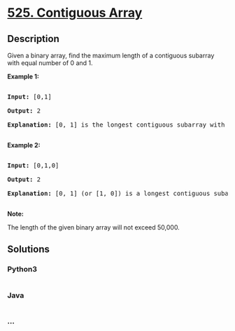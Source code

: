 # [525. Contiguous Array](https://leetcode.com/problems/contiguous-array)



## Description

<p>Given a binary array, find the maximum length of a contiguous subarray with equal number of 0 and 1. </p>





<p><b>Example 1:</b><br />

<pre>

<b>Input:</b> [0,1]

<b>Output:</b> 2

<b>Explanation:</b> [0, 1] is the longest contiguous subarray with equal number of 0 and 1.

</pre>

</p>



<p><b>Example 2:</b><br />

<pre>

<b>Input:</b> [0,1,0]

<b>Output:</b> 2

<b>Explanation:</b> [0, 1] (or [1, 0]) is a longest contiguous subarray with equal number of 0 and 1.

</pre>

</p>



<p><b>Note:</b>

The length of the given binary array will not exceed 50,000.

</p>

## Solutions

<!-- tabs:start -->

### **Python3**

```python

```

### **Java**

```java

```

### **...**

```

```

<!-- tabs:end -->
